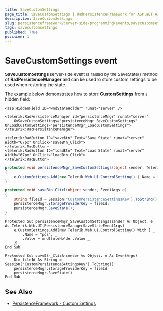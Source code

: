```yaml
---
title: SaveCustomSettings
page_title: SaveCustomSettings | RadPersistenceFramework for ASP.NET AJAX Documentation
description: SaveCustomSettings
slug: persistenceframework/server-side-programming/events/savecustomsettings
tags: savecustomsettings
published: True
position: 1
---
```


# SaveCustomSettings event

**SaveCustomSettings** server-side event is raised by the SaveState() method of **RadPersistenceManager** and can be used to store custom settings to be used when restoring the state.

The example below demonstrates how to store **CustomSettings** from a hidden field:

````ASP.NET
<asp:HiddenField ID="wndStateHolder" runat="server" />

<telerik:RadPersistenceManager id="persistenceMngr" runat="server"
	OnSaveCustomSettings="persistenceMngr_SaveCustomSettings" OnLoadCustomSettings="persistenceMngr_LoadCustomSettings">
</telerik:RadPersistenceManager>

<telerik:RadButton ID="saveBtn" Text="Save State" runat="server" Width="67px" OnClick="saveBtn_Click">
</telerik:RadButton>
<telerik:RadButton ID="loadBtn" Text="Load State" runat="server" Width="67px" OnClick="loadBtn_Click">
</telerik:RadButton>
````
````C#
protected void persistenceMngr_SaveCustomSettings(object sender, Telerik.Web.UI.PersistenceManagerSaveStateEventArgs e)
{
	e.CustomSettings.Add(new Telerik.Web.UI.ControlSetting() { Name = "pos", Value = wndStateHolder.Value });
}

protected void saveBtn_Click(object sender, EventArgs e)
{
	string fileId = Session["CustomPersistenceSettingsKey"].ToString();
	persistenceMngr.StorageProviderKey = fileId;
	persistenceMngr.SaveState();
}
````
````VB
Protected Sub persistenceMngr_SaveCustomSettings(sender As Object, e As Telerik.Web.UI.PersistenceManagerSaveStateEventArgs)
	e.CustomSettings.Add(New Telerik.Web.UI.ControlSetting() With { _
		.Name = "pos", _
		.Value = wndStateHolder.Value _
	})
End Sub

Protected Sub saveBtn_Click(sender As Object, e As EventArgs)
	Dim fileId As String = Session("CustomPersistenceSettingsKey").ToString()
	persistenceMngr.StorageProviderKey = fileId
	persistenceMngr.SaveState()
End Sub
````


## See Also

 * [PersistenceFramework - Custom Settings](http://demos.telerik.com/aspnet-ajax/persistenceframework/examples/customsettings/defaultcs.aspx)
